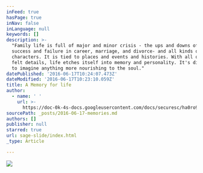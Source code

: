 ```yaml
---
inFeed: true
hasPage: true
inNav: false
inLanguage: null
keywords: []
description: >-
  "Family life is full of major and minor crisis - the ups and downs of health,
  success and failure in career, marriage, and divorce- and all kinds of
  characters. It is tied to places and events and histories. With all of these
  felt details, life etches itself into memory and personality. It's difficult
  to imagine anything more nourishing to the soul."
datePublished: '2016-06-17T10:24:07.473Z'
dateModified: '2016-06-17T10:23:10.059Z'
title: A Memory for life
author:
  - name: ' '
    url: >-
      https://doc-0k-4s-docs.googleusercontent.com/docs/securesc/ha0ro937gcuc7l7deffksulhg5h7mbp1/arifirqffb84la887vkd7joerq4m0918/1466150400000/05300485365296696203/*/0B4bm__HvY9G3SF91U2M4R1RkSEU?e=download
sourcePath: _posts/2016-06-17-memories.md
authors: []
publisher: null
starred: true
url: sage-slide/index.html
_type: Article

---
```

![](https://the-grid-user-content.s3-us-west-2.amazonaws.com/1e56ba25-e45c-4572-a0ce-5467e9463cad.jpg)